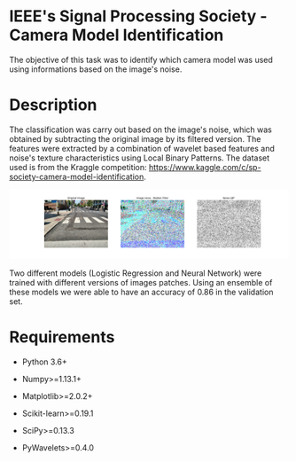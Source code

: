 # IEEE's Signal Processing Society - Camera Model Identification

The objective of this task was to identify which camera model was used using informations based on the image's noise.

# Description

The classification was carry out based on the image's noise, which was obtained by subtracting the original image by its filtered version. The features were extracted by a combination of wavelet based features and noise's texture characteristics using Local Binary Patterns. The dataset used is from the Kraggle competition: https://www.kaggle.com/c/sp-society-camera-model-identification.

![alt text](https://github.com/RenatoBMLR/Camera-Model-Identification/blob/master/figures/camara_images_transformations.png)

Two different models (Logistic Regression and Neural Network) were trained with different versions of images patches. Using an ensemble of these models we were able to have an accuracy of 0.86 in the validation set.


# Requirements

-   Python 3.6+

-   Numpy>=1.13.1+

-   Matplotlib>=2.0.2+

-   Scikit-learn>=0.19.1

-   SciPy>=0.13.3

-   PyWavelets>=0.4.0
